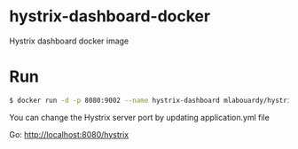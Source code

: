 # hystrix-dashboard-docker
Hystrix dashboard docker image

# Run
```sh
$ docker run -d -p 8080:9002 --name hystrix-dashboard mlabouardy/hystrix-dashboard:latest
```

You can change the Hystrix server port by updating application.yml file

Go: <a href="http://localhost:8080/hystrix">http://localhost:8080/hystrix</a>
